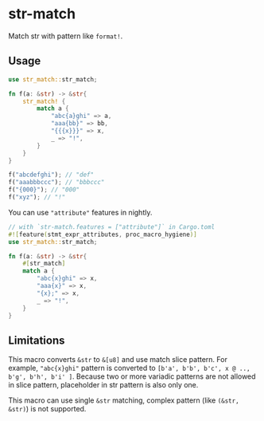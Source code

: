# str-match

Match str with pattern like `format!`.

## Usage

```rust
use str_match::str_match;

fn f(a: &str) -> &str{
    str_match! {
        match a {
            "abc{a}ghi" => a,
            "aaa{bb}" => bb,
            "{{{x}}}" => x,
            _ => "!",
        }
    }
}

f("abcdefghi"); // "def"
f("aaabbbccc"); // "bbbccc"
f("{000}"); // "000"
f("xyz"); // "!"
```

You can use `"attribute"` features in nightly.

```rust
// with `str-match.features = ["attribute"]` in Cargo.toml
#![feature(stmt_expr_attributes, proc_macro_hygiene)]
use str_match::str_match;

fn f(a: &str) -> &str{
    #[str_match]
    match a {
        "abc{x}ghi" => x,
        "aaa{x}" => x,
        "{x};" => x,
        _ => "!",
    }
}
```

## Limitations

This macro converts `&str` to `&[u8]` and use match slice pattern.
For example, `"abc{x}ghi"` pattern is converted to `[b'a', b'b', b'c', x @ .., b'g', b'h', b'i' ]`.
Because two or more variadic patterns are not allowed in slice pattern, placeholder in str pattern is also only one.

This macro can use single `&str` matching, complex pattern (like `(&str, &str)`) is not supported.
